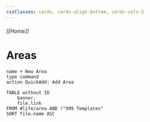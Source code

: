 ```yaml
---
cssClasses: cards, cards-align-bottom, cards-cols-5
---
```

###### [[Home]]
# Areas
```button
name + New Area
type command
action QuickAdd: Add Area
```

```dataview
TABLE without ID
	banner,
	file.link
FROM #life/area AND !"999 Templates"
SORT file.name ASC
```



